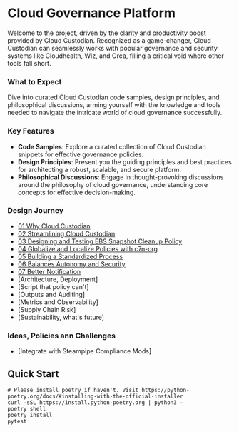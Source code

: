 # Cloud Governance Platform

Welcome to the project, driven by the clarity and productivity boost provided by Cloud Custodian. Recognized as a game-changer, Cloud Custodian can seamlessly works with popular governance and security systems like Cloudhealth, Wiz, and Orca, filling a critical void where other tools fall short.

### What to Expect

Dive into curated Cloud Custodian code samples, design principles, and philosophical discussions, arming yourself with the knowledge and tools needed to navigate the intricate world of cloud governance successfully.

### Key Features

- **Code Samples**: Explore a curated collection of Cloud Custodian snippets for effective governance policies.
- **Design Principles**: Present you the guiding principles and best practices for architecting a robust, scalable, and secure platform.
- **Philosophical Discussions**: Engage in thought-provoking discussions around the philosophy of cloud governance, understanding core concepts for effective decision-making.

### Design Journey

- [01 Why Cloud Custodian](docs/journey/01-why-cloud-custodian.md)
- [02 Streamlining Cloud Custodian](docs/journey/02-streamlining-cloud-custodian.md)
- [03 Designing and Testing EBS Snapshot Cleanup Policy](docs/journey/03-designing-and-testing-ebs-snapshot-cleanup-policy.md)
- [04 Globalize and Localize Policies with c7n-org](docs/journey/04-globalize-and-localize-policies.md)
- [05 Building a Standardized Process](docs/journey/05-building-a-standardized-process.md)
- [06 Balances Autonomy and Security](docs/journey/06-balances-autonomy-and-security.md)
- [07 Better Notification](docs/journey/07-better-notification.md)
- [Architecture, Deployment]
- [Script that policy can't]
- [Outputs and Auditing]
- [Metrics and Observability]
- [Supply Chain Risk]
- [Sustainability, what's future]

### Ideas, Policies ann Challenges

- [Integrate with Steampipe Compliance Mods]

## Quick Start

```shell
# Please install poetry if haven't. Visit https://python-poetry.org/docs/#installing-with-the-official-installer
curl -sSL https://install.python-poetry.org | python3 -
poetry shell
poetry install
pytest
```
